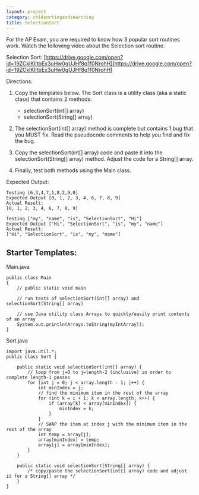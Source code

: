 ```yaml
---
layout: project
category: ch14sortingandsearching
title: SelectionSort
---
```


For the AP Exam, you are required to know how 3 popular sort routines work. Watch the following video about the Selection sort routine.

Selection Sort: [https://drive.google.com/open?id=19ZCklKIltbEx3uHw0gUJHf8q1f0NrohH](https://drive.google.com/open?id=19ZCklKIltbEx3uHw0gUJHf8q1f0NrohH)

Directions:

1. Copy the templates below. The Sort class is a utility class (aka a static class) that contains 2 methods:
   - selectionSort(int[] array)
   - selectionSort(String[] array)

1. The selectionSort(int[] array) method is complete but contains 1 bug that you MUST fix. Read the pseudocode comments to help you find and fix the bug.
1. Copy the selectionSort(int[] array) code and paste it into the selectionSort(String[] array) method. Adjust the code for a String[] array.
1. Finally, test both methods using the Main class.

Expected Output:
```
Testing [6,3,4,7,1,8,2,9,0]
Expected Output [0, 1, 2, 3, 4, 6, 7, 8, 9]
Actual Result:
[0, 1, 2, 3, 4, 6, 7, 8, 9]

Testing ["my", "name", "is", "SelectionSort", "Hi"]
Expected Output ["Hi", "SelectionSort", "is", "my", "name"]
Actual Result:
["Hi", "SelectionSort", "is", "my", "name"]
```


## Starter Templates:

Main.java
```
public class Main
{
    // public static void main

    // run tests of selectionSort(int[] array) and selectionSort(String[] array)

    // use Java utility class Arrays to quickly/easily print contents of an array
    System.out.println(Arrays.toString(myIntArray));
}
```

Sort.java
```
import java.util.*;
public class Sort {

    public static void selectionSort(int[] array) {
        // loop from j=0 to j=length-2 (inclusive) in order to complete length-1 passes
        for (int j = 0; j < array.length - 1; j++) {
            int minIndex = j;
            // find the minimum item in the rest of the array
            for (int k = i + 1; k < array.length; k++) {
                if (array[k] < array[minIndex]) {
                    minIndex = k;
                }
            }
            // SWAP the item at index j with the minimum item in the rest of the array
            int temp = array[j];
            array[minIndex] = temp;
            array[j] = array[minIndex];
        }
    }

    public static void selectionSort(String[] array) {
        /* copy/paste the selectionSort(int[] array) code and adjust it for a String[] array */
    }
}
```
